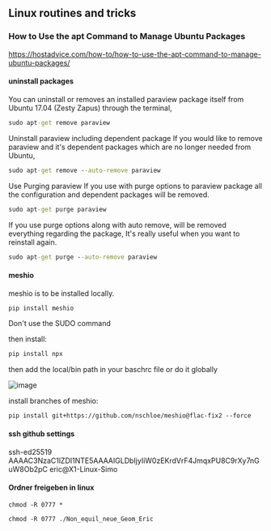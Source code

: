 ## Linux routines and tricks 

### How to Use the apt Command to Manage Ubuntu Packages
https://hostadvice.com/how-to/how-to-use-the-apt-command-to-manage-ubuntu-packages/ 
#### uninstall packages 
You can uninstall or removes an installed paraview package itself from Ubuntu 17.04 (Zesty Zapus) through the terminal,
```bat
sudo apt-get remove paraview
```
 
Uninstall paraview including dependent package
If you would like to remove paraview and it's dependent packages which are no longer needed from Ubuntu,
```bat
sudo apt-get remove --auto-remove paraview 
```
 
Use Purging paraview
If you use with purge options to paraview package all the configuration and dependent packages will be removed.
```bat
sudo apt-get purge paraview 
```
 
If you use purge options along with auto remove, will be removed everything regarding the package, It's really useful when you want to reinstall again.
```bat
sudo apt-get purge --auto-remove paraview 
```
 
#### meshio
meshio is to be installed locally.
```bat
pip install meshio 
```
Don't use the SUDO command 

then install: 
```bat
pip install npx 
```
then add the  local/bin path in your baschrc file or do it globally 

![image](https://user-images.githubusercontent.com/22998049/142422914-d66e2546-8d36-4de5-b1fd-161b348ac1a2.png)

install branches of meshio:
```
pip install git+https://github.com/nschloe/meshio@flac-fix2 --force
```

#### ssh github settings 
ssh-ed25519 AAAAC3NzaC1lZDI1NTE5AAAAIGLDbIjyIiW0zEKrdVrF4JmqxPU8C9rXy7nGuW8Ob2pC eric@X1-Linux-Simo

#### Ordner freigeben in linux  
```
chmod -R 0777 *
```
```
chmod -R 0777 ./Non_equil_neue_Geom_Eric
```




